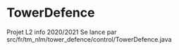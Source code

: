 # TowerDefence
Projet L2 info 2020/2021
Se lance par src/fr/tm_nlm/tower_defence/control/TowerDefence.java
